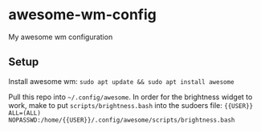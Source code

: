 # awesome-wm-config
My awesome wm configuration

## Setup
Install awesome wm:
`sudo apt update && sudo apt install awesome`

Pull this repo into `~/.config/awesome`.
In order for the brightness widget to work, make to put `scripts/brightness.bash` into the sudoers file:
`{{USER}} ALL=(ALL) NOPASSWD:/home/{{USER}}/.config/awesome/scripts/brightness.bash`

